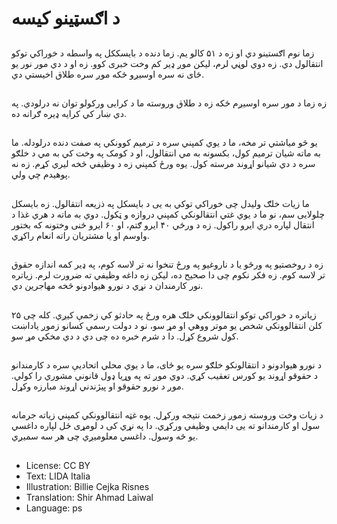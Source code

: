 # د اګسټینو کیسه

##
زما نوم اګستینو دي او زه د ۵۱ کالو یم. زما دنده د بایسککل په واسطه د خوراکي توکو انتقالول دي. زه دوي لوڼي لرم، لیکن موږ ډیر کم وخت خبری کوو. زه او د دي مور نور یو ځای نه سره اوسیږو ځکه موږ سره طلاق اخیستي دي.

##
زه زما د مور سره اوسیږم ځکه زه د طلاق وروسته ما د کرایی ورکولو توان نه درلودي. په دي ښار کي کرایه ډیره ګرانه ده.

##
یو څو میاشتي تر مخه، ما د یوي کمپني سره د ترمیم کوونکي په صفت دنده درلودله. ما به ماته شیان ترمیم کول، بکسونه به مي انتقالول، او د کومک په وخت کي به مي د خلګو سره د دي شیانو اړوند مرسته کول. یوه ورځ کمپني زه د وظیفي څخه لیري کړم. زه نه پوهیدم چي ولي.

##
ما زیات خلګ ولیدل چی خوراکي توکي به یی د بایسکل په ذزیعه انتقالول. زه بایسکل چلولایی سم، نو ما د یوي غتي انتقالونکي کمپني دروازه و ټکول. دوي به ماته د هري غذا د انتقال لپاره دري ایرو راکول. زه د ورځي ۴۰ ایرو ګتم، او ۶۰ ایرو ځنی وختونه که بختور واوسم او یا مشتریان راته انعام راکړي.

##
زه د روخصتیو په ورځو یا د ناروغیو په ورځ تنخوا نه تر لاسه کوم، په ډیر کمه اندازه حقوق تر لاسه کوم. زه فکر نکوم چی دا صحیح ده، لیکن زه داغه وظیفي ته ضرورت لرم. زیاتره نور کارمندان د نړي د نورو هیوادونو څخه مهاجرین دي.

##
زیاتره د خوراکي توکو انتقالوونکي خلګ هره ورځ په حادثو کي زخمې کیږي. کله چی ۲۵ کلن انتقالوونکي شخص یو موتر ووهي او مړ سو، نو د دولت رسمي کسانو زموږ یاداښت کول شروع کړل. دا د شرم خبره ده چی دي د دي مخکي مړ سو.

##
د نورو هیوادونو د انتقالونکو خلګو سره یو ځای، ما د یوي محلي اتحاديې سره د کارمندانو د حقوقو اړوند یو کورس تعقیب کړي. دوي موږ ته په وړیا ډول قانوني مشوري را کولي. موږ د نورو حقوقو او پیژندني اړوند مبارزه وکړل.

##
د زیات وخت وروسته زموږ زخمت نتیجه ورکړل. یوه غټه انتقالوونکي کمپني زیاته جرمانه سول او کارمندانو ته یی دایمي وظیفي ورکړي. دا په نړي کی د لومړی ځل لپاره داغسي یو څه وسول. داغسي معلومیږي چی هر سه سمیږي.

##
* License: CC BY
* Text: LIDA Italia
* Illustration: Billie Cejka Risnes
* Translation: Shir Ahmad Laiwal
* Language: ps
